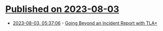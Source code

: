 # [Published on 2023-08-03](index.md)

* [2023-08-03, 05:37:06](https://lobste.rs/s/bfnfqi/going_beyond_incident_report_with_tla) - [Going Beyond an Incident Report with TLA+](http://muratbuffalo.blogspot.com/2023/08/going-beyond-incident-report-with-tla.html)
